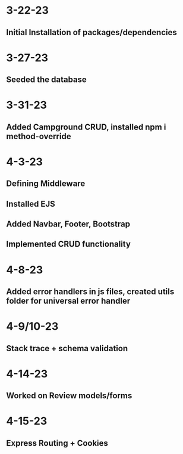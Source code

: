 # 3-22-23
## Initial Installation of packages/dependencies

# 3-27-23
## Seeded the database

# 3-31-23
## Added Campground CRUD, installed npm i method-override

# 4-3-23
## Defining Middleware
## Installed EJS
## Added Navbar, Footer, Bootstrap
## Implemented CRUD functionality

# 4-8-23
## Added error handlers in js files, created utils folder for universal error handler

# 4-9/10-23
## Stack trace + schema validation

# 4-14-23
## Worked on Review models/forms

# 4-15-23
## Express Routing + Cookies
